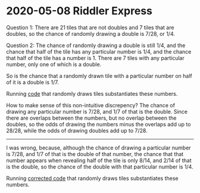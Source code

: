 2020-05-08 Riddler Express
==========================
Question 1: There are 21 tiles that are not doubles and 7 tiles that are
doubles, so the chance of randomly drawing a double is 7/28, or 1/4.

Question 2: The chance of randomly drawing a double is still 1/4, and the
chance that half of the tile has any particular number is 1/4, and the
chance that half of the tile has a number is 1.  There are 7 tiles
with any particular number, only one of which is a double.

So is the chance that a randomly drawn tile with a particular number on
half of it is a double is 1/7.

Running [code](20200508x.hs) that randomly draws tiles substantiates these
numbers.

How to make sense of this non-intuitive discrepency?  The chance of drawing
any particular number is 7/28, and 1/7 of that is the double.  Since there
are overlaps between the numbers, but no overlap between the doubles, so the
odds of drawing the numbers minus the overlaps add up to 28/28, while the
odds of drawing doubles add up to 7/28.

------

I was wrong, because, although the chance of drawing a particular number
is 7/28, and 1/7 of that is the double of that number, the chance that
that number appears when revealing half of the tile is only 8/14, and
2/14 of that is the double, so the chance of the double with that particular
number is 1/4.

Running [corrected code](20200508x-c.hs) that randomly draws tiles
substantiates these numbers.
